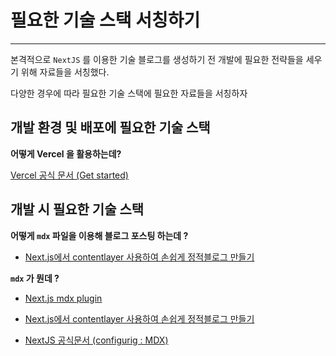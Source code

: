 # 필요한 기술 스택 서칭하기

---

본격적으로 `NextJS` 를 이용한 기술 블로그를 생성하기 전 개발에 필요한 전략들을 세우기 위해 자료들을 서칭했다.

다양한 경우에 따라 필요한 기술 스택에 필요한 자료들을 서칭하자

## 개발 환경 및 배포에 필요한 기술 스택

**어떻게 Vercel 을 활용하는데?**

<a href = 'https://vercel.com/docs/getting-started-with-vercel/template'>Vercel 공식 문서 (Get started)</a>

## 개발 시 필요한 기술 스택

**어떻게 `mdx` 파일을 이용해 블로그 포스팅 하는데 ?**

- <a href ='https://yiyb-blog.vercel.app/posts/nextjs-contentlayer-blog'>Next.js에서 contentlayer 사용하여 손쉽게 정적블로그 만들기</a>

**`mdx` 가 뭔데 ?**

- <a href = 'https://bepyan.github.io/blog/nextjs-blog/3-mdx-plugin'>Next.js mdx plugin</a>

- <a href = 'https://yunjeoming.dev/blog/make-blog-post-with-mdx'>Next.js에서 contentlayer 사용하여 손쉽게 정적블로그 만들기</a>

- <a href = 'https://nextjs.org/docs/app/building-your-application/configuring/mdx'>NextJS 공식문서 (configurig : MDX)</a>

